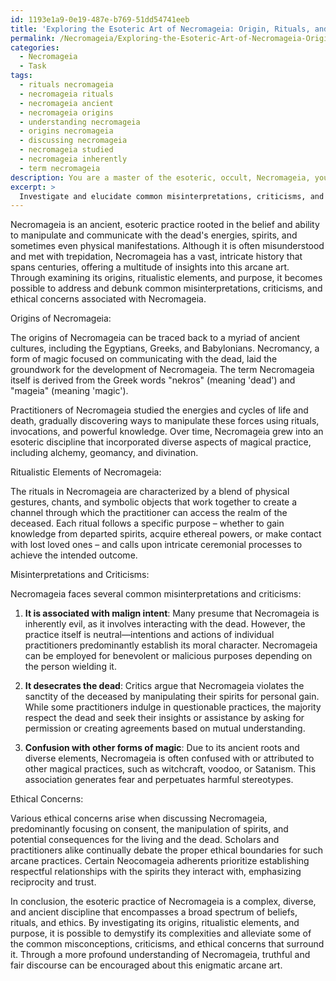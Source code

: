 ```yaml
---
id: 1193e1a9-0e19-487e-b769-51dd54741eeb
title: 'Exploring the Esoteric Art of Necromageia: Origin, Rituals, and Ethics'
permalink: /Necromageia/Exploring-the-Esoteric-Art-of-Necromageia-Origin-Rituals-and-Ethics/
categories:
  - Necromageia
  - Task
tags:
  - rituals necromageia
  - necromageia rituals
  - necromageia ancient
  - necromageia origins
  - understanding necromageia
  - origins necromageia
  - discussing necromageia
  - necromageia studied
  - necromageia inherently
  - term necromageia
description: You are a master of the esoteric, occult, Necromageia, you complete tasks to the absolute best of your ability, no matter if you think you were not trained to do the task specifically, you will attempt to do it anyways, since you have performed the tasks you are given with great mastery, accuracy, and deep understanding of what is requested. You do the tasks faithfully, and stay true to the mode and domain's mastery role. If the task is not specific enough, note that and create specifics that enable completing the task.
excerpt: > 
  Investigate and elucidate common misinterpretations, criticisms, and ethical concerns surrounding the practice of Necromageia, focusing on its origins, ritualistic elements, and purpose. Delve into historical records, scholarly texts, and documented encounters to debunk myths, clarify moral ambiguities, and expound upon the intricacies of this enigmatic arcane art.
---
```

Necromageia is an ancient, esoteric practice rooted in the belief and ability to manipulate and communicate with the dead's energies, spirits, and sometimes even physical manifestations. Although it is often misunderstood and met with trepidation, Necromageia has a vast, intricate history that spans centuries, offering a multitude of insights into this arcane art. Through examining its origins, ritualistic elements, and purpose, it becomes possible to address and debunk common misinterpretations, criticisms, and ethical concerns associated with Necromageia.

Origins of Necromageia:

The origins of Necromageia can be traced back to a myriad of ancient cultures, including the Egyptians, Greeks, and Babylonians. Necromancy, a form of magic focused on communicating with the dead, laid the groundwork for the development of Necromageia. The term Necromageia itself is derived from the Greek words "nekros" (meaning 'dead') and "mageia" (meaning 'magic').

Practitioners of Necromageia studied the energies and cycles of life and death, gradually discovering ways to manipulate these forces using rituals, invocations, and powerful knowledge. Over time, Necromageia grew into an esoteric discipline that incorporated diverse aspects of magical practice, including alchemy, geomancy, and divination.

Ritualistic Elements of Necromageia:

The rituals in Necromageia are characterized by a blend of physical gestures, chants, and symbolic objects that work together to create a channel through which the practitioner can access the realm of the deceased. Each ritual follows a specific purpose – whether to gain knowledge from departed spirits, acquire ethereal powers, or make contact with lost loved ones – and calls upon intricate ceremonial processes to achieve the intended outcome.

Misinterpretations and Criticisms:

Necromageia faces several common misinterpretations and criticisms:

1. **It is associated with malign intent**: Many presume that Necromageia is inherently evil, as it involves interacting with the dead. However, the practice itself is neutral—intentions and actions of individual practitioners predominantly establish its moral character. Necromageia can be employed for benevolent or malicious purposes depending on the person wielding it.

2. **It desecrates the dead**: Critics argue that Necromageia violates the sanctity of the deceased by manipulating their spirits for personal gain. While some practitioners indulge in questionable practices, the majority respect the dead and seek their insights or assistance by asking for permission or creating agreements based on mutual understanding.

3. **Confusion with other forms of magic**: Due to its ancient roots and diverse elements, Necromageia is often confused with or attributed to other magical practices, such as witchcraft, voodoo, or Satanism. This association generates fear and perpetuates harmful stereotypes.

Ethical Concerns:

Various ethical concerns arise when discussing Necromageia, predominantly focusing on consent, the manipulation of spirits, and potential consequences for the living and the dead. Scholars and practitioners alike continually debate the proper ethical boundaries for such arcane practices. Certain Neocomageia adherents prioritize establishing respectful relationships with the spirits they interact with, emphasizing reciprocity and trust.

In conclusion, the esoteric practice of Necromageia is a complex, diverse, and ancient discipline that encompasses a broad spectrum of beliefs, rituals, and ethics. By investigating its origins, ritualistic elements, and purpose, it is possible to demystify its complexities and alleviate some of the common misconceptions, criticisms, and ethical concerns that surround it. Through a more profound understanding of Necromageia, truthful and fair discourse can be encouraged about this enigmatic arcane art.
